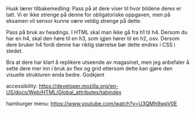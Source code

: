 Husk lærer tilbakemedling:
Pass på at dere viser til hvor bildene deres er tatt. Vi er ikke strenge på denne for obligatoriske oppgaven, men på eksamen vil sensor kunne være veldig strenge på dette. 

Pass på bruk av headings. I HTML skal man ikke gå fra h1 til h4. Dersom du har en h4, skal den høre til en h3, som igjen hører til en h2, osv. Dersom dere bruker h4 fordi denne har riktig størrelse bør dette endres i CSS i stedet. 

Bra at dere har klart å replikere utseende av magasinet, men jeg anbefaler å sette dere mer inn i bruk av flex og grid ettersom dette kan gjøre den visuelle strukturen enda bedre. Godkjent


accessibility:
https://developer.mozilla.org/en-US/docs/Web/HTML/Global_attributes/tabindex

hamburger menu:
https://www.youtube.com/watch?v=U3QMh9wpV0E
